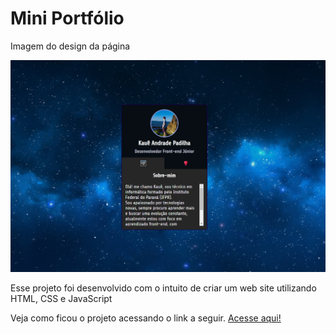 <h1> Mini Portfólio </h1>

<div class="container">
    <p> Imagem do design da página </p>
    <img src="./src/imagens/print-portfolio.png" alt="mini portfólio">
</div>

<p>Esse projeto foi desenvolvido com o intuito de criar um web site utilizando HTML, CSS e JavaScript</p>

<p> Veja como ficou o projeto acessando o link a seguir. <a href="https://kaue-dev.github.io/mini-portfolio/">Acesse aqui!</a></p>
